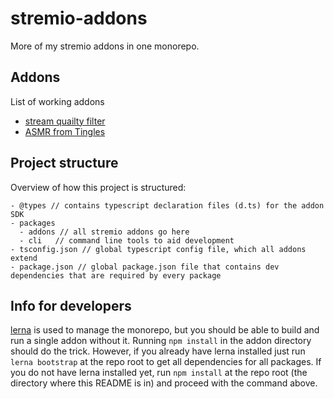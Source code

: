 # stremio-addons
More of my stremio addons in one monorepo.

##  Addons
List of working addons

* [stream quailty filter](packages/addons/stream-quality-filter)
* [ASMR from Tingles](packages/addons/asmr-from-tingles)

## Project structure
Overview of how this project is structured:
```
- @types // contains typescript declaration files (d.ts) for the addon SDK
- packages
  - addons // all stremio addons go here
  - cli   // command line tools to aid development
- tsconfig.json // global typescript config file, which all addons extend
- package.json // global package.json file that contains dev dependencies that are required by every package
```

## Info for developers
[lerna](https://lerna.js.org/) is used to manage the monorepo, but you should be able to build and run a single addon without it. Running `npm install` in the addon directory should do the trick. However, if you already have lerna installed just run `lerna bootstrap` at the repo root to get all dependencies for all packages. If you do not have lerna installed yet, run `npm install` at the repo root (the directory where this README is in) and proceed with the command above.
